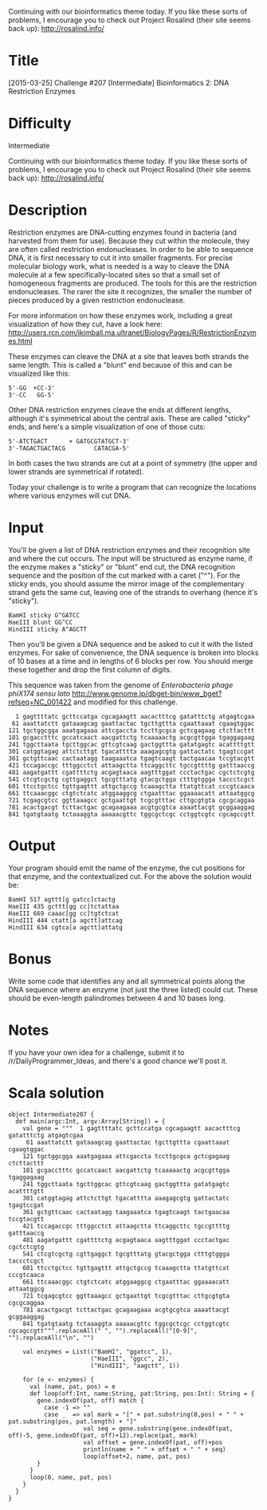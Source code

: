 Continuing with our bioinformatics theme today. If you like these sorts of problems, I encourage you to check out Project Rosalind (their site seems back up): http://rosalind.info/

# Title 

[2015-03-25] Challenge #207 [Intermediate] Bioinformatics 2: DNA Restriction Enzymes

# Difficulty

Intermediate

Continuing with our bioinformatics theme today. If you like these sorts of problems, I encourage you to check out Project Rosalind (their site seems back up): http://rosalind.info/

# Description

Restriction enzymes are DNA-cutting enzymes found in bacteria (and harvested from them for use). Because they cut within the molecule, they are often called restriction endonucleases. In order to be able to sequence DNA, it is first necessary to cut it into smaller fragments. For precise molecular biology work, what is needed is a way to cleave the DNA molecule at a few specifically-located sites so that a small set of homogeneous fragments are produced. The tools for this are the restriction endonucleases. The rarer the site it recognizes, the smaller the number of pieces produced by a given restriction endonuclease.

For more information on how these enzymes work, including a great visualization of how they cut, have a look here: http://users.rcn.com/jkimball.ma.ultranet/BiologyPages/R/RestrictionEnzymes.html

These enzymes can cleave the DNA at a site that leaves both strands the same length. This is called a "blunt" end because of this and can be visualized like this:

	5'-GG  +CC-3'
	3'-CC   GG-5'

Other DNA restriction enzymes cleave the ends at different lengths, although it's symmetrical about the central axis. These are called "sticky" ends, and here's a simple visualization of one of those cuts:

	5'-ATCTGACT      + GATGCGTATGCT-3'
	3'-TAGACTGACTACG        CATACGA-5'
	
In both cases the two strands are cut at a point of symmetry (the upper and lower strands are symmetrical if rotated). 

Today your challenge is to write a program that can recognize the locations where various enzymes will cut DNA. 

# Input

You'll be given a list of DNA restriction enzymes and their recognition site and where the cut occurs. The input will be structured as enzyme name, if the enzyme makes a "sticky" or "blunt" end cut, the DNA recognition sequence and the position of the cut marked with a caret ("\^"). For the sticky ends, you should assume the mirror image of the complementary strand gets the same cut, leaving one of the strands to overhang (hence it's "sticky"). 

	BamHI sticky G^GATCC
	HaeIII blunt GG^CC
	HindIII sticky A^AGCTT

Then you'll be given a DNA sequence and be asked to cut it with the listed enzymes. For sake of convenience, the DNA sequence is broken into blocks of 10 bases at a time and in lengths of 6 blocks per row. You should merge these together and drop the first column of digits.

This sequence was taken from the genome of *Enterobacteria phage phiX174 sensu lato* http://www.genome.jp/dbget-bin/www_bget?refseq+NC_001422 and modified for this challenge. 

	  1 gagttttatc gcttccatga cgcagaagtt aacactttcg gatatttctg atgagtcgaa
	 61 aaattatctt gataaagcag gaattactac tgcttgttta cgaattaaat cgaagtggac
	121 tgctggcgga aaatgagaaa attcgaccta tccttgcgca gctcgagaag ctcttacttt
	181 gcgacctttc gccatcaact aacgattctg tcaaaaactg acgcgttgga tgaggagaag
	241 tggcttaata tgcttggcac gttcgtcaag gactggttta gatatgagtc acattttgtt
	301 catggtagag attctcttgt tgacatttta aaagagcgtg gattactatc tgagtccgat
	361 gctgttcaac cactaatagg taagaaatca tgagtcaagt tactgaacaa tccgtacgtt
	421 tccagaccgc tttggcctct attaagctta ttcaggcttc tgccgttttg gatttaaccg
	481 aagatgattt cgattttctg acgagtaaca aagtttggat ccctactgac cgctctcgtg
	541 ctcgtcgctg cgttgaggct tgcgtttatg gtacgctgga ctttgtggga taccctcgct
	601 ttcctgctcc tgttgagttt attgctgccg tcaaagctta ttatgttcat cccgtcaaca
	661 ttcaaacggc ctgtctcatc atggaaggcg ctgaatttac ggaaaacatt attaatggcg
	721 tcgagcgtcc ggttaaagcc gctgaattgt tcgcgtttac cttgcgtgta cgcgcaggaa
	781 acactgacgt tcttactgac gcagaagaaa acgtgcgtca aaaattacgt gcggaaggag
	841 tgatgtaatg tctaaaggta aaaaacgttc tggcgctcgc cctggtcgtc cgcagccgtt

# Output

Your program should emit the name of the enzyme, the cut positions for that enzyme, and the contextualized cut. For the above the solution would be:

	BamHI 517 agttt[g gatcc]ctactg
	HaeIII 435 gcttt[gg cc]tctattaa
	HaeIII 669 caaac[gg cc]tgtctcat
	HindIII 444 ctatt[a agctt]attcag
	HindIII 634 cgtca[a agctt]attatg
	
# Bonus

Write some code that identifies any and all symmetrical points along the DNA sequence where an enzyme (not just the three listed) could cut. These should be even-length palindromes between 4 and 10 bases long. 
	
# Notes

If you have your own idea for a challenge, submit it to /r/DailyProgrammer_Ideas, and there's a good chance we'll post it.


# Scala solution

	object Intermediate207 {
	  def main(argc:Int, argv:Array[String]) = {
	    val gene = """  1 gagttttatc gcttccatga cgcagaagtt aacactttcg gatatttctg atgagtcgaa
	     61 aaattatctt gataaagcag gaattactac tgcttgttta cgaattaaat cgaagtggac
	    121 tgctggcgga aaatgagaaa attcgaccta tccttgcgca gctcgagaag ctcttacttt
	    181 gcgacctttc gccatcaact aacgattctg tcaaaaactg acgcgttgga tgaggagaag
	    241 tggcttaata tgcttggcac gttcgtcaag gactggttta gatatgagtc acattttgtt
	    301 catggtagag attctcttgt tgacatttta aaagagcgtg gattactatc tgagtccgat
	    361 gctgttcaac cactaatagg taagaaatca tgagtcaagt tactgaacaa tccgtacgtt
	    421 tccagaccgc tttggcctct attaagctta ttcaggcttc tgccgttttg gatttaaccg
	    481 aagatgattt cgattttctg acgagtaaca aagtttggat ccctactgac cgctctcgtg
	    541 ctcgtcgctg cgttgaggct tgcgtttatg gtacgctgga ctttgtggga taccctcgct
	    601 ttcctgctcc tgttgagttt attgctgccg tcaaagctta ttatgttcat cccgtcaaca
	    661 ttcaaacggc ctgtctcatc atggaaggcg ctgaatttac ggaaaacatt attaatggcg
	    721 tcgagcgtcc ggttaaagcc gctgaattgt tcgcgtttac cttgcgtgta cgcgcaggaa
	    781 acactgacgt tcttactgac gcagaagaaa acgtgcgtca aaaattacgt gcggaaggag
	    841 tgatgtaatg tctaaaggta aaaaacgttc tggcgctcgc cctggtcgtc cgcagccgtt""".replaceAll(" ", "").replaceAll("[0-9]", "").replaceAll("\n", "")

	    val enzymes = List(("BamHI", "ggatcc", 1),
	                       ("HaeIII", "ggcc", 2),
	                       ("HindIII", "aagctt", 1))

	    for (e <- enzymes) {
	      val (name, pat, pos) = e
	      def loop(off:Int, name:String, pat:String, pos:Int): String = {
	        gene.indexOf(pat, off) match {
	          case -1 => ""
	          case _  => val mark = "[" + pat.substring(0,pos) + " " + pat.substring(pos, pat.length) + "]"
	                     val seq = gene.substring(gene.indexOf(pat, off)-5, gene.indexOf(pat, off)+12).replace(pat, mark)
	                     val offset = gene.indexOf(pat, off)+pos
	                     println(name + " " + offset + " " + seq)
	                     loop(offset+2, name, pat, pos)
	        }
	      }
	      loop(0, name, pat, pos)
	    }
	  }
	}